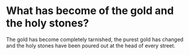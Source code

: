 # What has become of the gold and the holy stones?

The gold has become completely tarnished, the purest gold has changed and the holy stones have been poured out at the head of every street.
